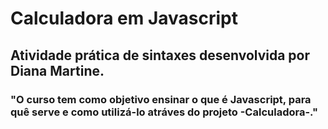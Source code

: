 # Calculadora em Javascript

## Atividade prática de sintaxes desenvolvida por Diana Martine.

### "O curso tem como objetivo ensinar o que é Javascript, para quê serve e como utilizá-lo atráves do projeto -Calculadora-."
